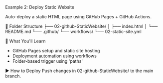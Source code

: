 Example 2: Deploy Static Website

Auto-deploy a static HTML page using GitHub Pages + GitHub Actions.

📂 Folder Structure
├── 02-github-StaticWebsite/
│   ├── index.html
│   └── README.md
└── .github/
    └── workflows/
        └── 02-static-site.yml

🎯 What You'll Learn
- GitHub Pages setup and static site hosting
- Deployment automation using workflows
- Folder-based trigger using 'paths'

▶️ How to Deploy
Push changes in 02-github-StaticWebsite/ to the main branch.
